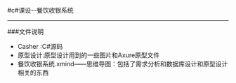 #c#课设--餐饮收银系统

---
###文件说明
- Casher :C#源码
- 原型设计:原型设计用到的一些图片和Axure原型文件
- 餐饮收银系统.xmind——思维导图：包括了需求分析和数据库设计和原型设计相关的东西